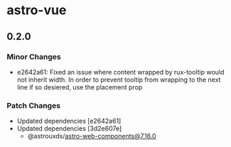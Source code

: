 # astro-vue

## 0.2.0

### Minor Changes

- e2642a61: Fixed an issue where content wrapped by rux-tooltip would not inherit width. In order to prevent tooltip from wrapping to the next line if so desiered, use the placement prop

### Patch Changes

- Updated dependencies [e2642a61]
- Updated dependencies [3d2e607e]
  - @astrouxds/astro-web-components@7.16.0
